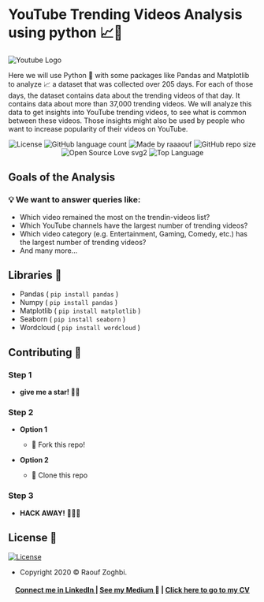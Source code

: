 # YouTube Trending Videos Analysis using python 📈🐍

![Youtube Logo](https://servicesdirectory.withyoutube.com/static/images/logo.svg)


Here we will use Python 🐍 with some packages like Pandas and Matplotlib to analyze 📈 a dataset that was collected over 205 days. For each of those days, the dataset contains data about the trending videos of that day. It contains data about more than 37,000 trending videos. We will analyze this data to get insights into YouTube trending videos, to see what is common between these videos. Those insights might also be used by people who want to increase popularity of their videos on YouTube.


<p align="center">
  <img alt="License" src="https://img.shields.io/badge/license-MIT-%237159c1">
  

  <img alt="GitHub language count" src="https://img.shields.io/github/languages/count/raaaouf/YouTube-Trending-Videos-Analysis-python?color=%237159c1">
  

  <img alt="Made by raaaouf " src="https://img.shields.io/badge/made%20by-raaaouf-%237159c1">  
  
  <img alt="GitHub repo size" src="https://img.shields.io/github/repo-size/raaaouf/YouTube-Trending-Videos-Analysis-python?color=%237159c1&label=size&logo=size">  
  
  <img alt="Open Source Love svg2" src="https://badges.frapsoft.com/os/v2/open-source.svg?v=103">
  

  <img alt="Top Language" src="https://img.shields.io/github/languages/top/raaaouf/YouTube-Trending-Videos-Analysis-python?color=%237159c1">
</p>


## Goals of the Analysis

### 💡 We want to answer queries like:

* Which video remained the most on the trendin-videos list?
* Which YouTube channels have the largest number of trending videos?
* Which video category (e.g. Entertainment, Gaming, Comedy, etc.) has the largest number of trending videos?
* And many more...

## Libraries 📙

* Pandas ( `pip install pandas` )
* Numpy ( `pip install pandas` )
* Matplotlib ( `pip install matplotlib` )
* Seaborn ( `pip install seaborn` )
* Wordcloud ( `pip install wordcloud` )




## Contributing 🙌
### Step 1
- **give me a star! 🌟**🌟 

### Step 2

- **Option 1**
    - 🍴 Fork this repo!

- **Option 2**
    - 👯 Clone this repo 
### Step 3
- **HACK AWAY!** 🔨🔨🔨


## License 📝

[![License](http://img.shields.io/:license-mit-blue.svg?style=flat-square)](http://badges.mit-license.org)
- Copyright 2020 © Raouf Zoghbi.

<h4 align="center">
<a href="http://linkedin.com/in/raoufzoghbi">Connect me in LinkedIn </a> | <a href="https://medium.com/@raaaaouf">See my Medium </a>👀 | <a href=" ">Click here to go to my CV</a>
</h4>
